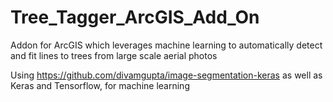 # Tree_Tagger_ArcGIS_Add_On
Addon for ArcGIS which leverages machine learning to automatically detect and fit lines to trees from large scale aerial photos


Using https://github.com/divamgupta/image-segmentation-keras as well as Keras and Tensorflow, for machine learning
